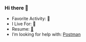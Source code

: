 ### Hi there 👋

- Favorite Activity: 🏀
- I Live For: 👑
- Resume: [🔗](https://www.linkedin.com/in/carlowahlstedt/)
- I’m looking for help with: [Postman](https://github.com/carlowahlstedt/NewmanPostman_VSTS_Task)

<!--
**carlowahlstedt/carlowahlstedt** is a ✨ _special_ ✨ repository because its `README.md` (this file) appears on your GitHub profile.

Here are some ideas to get you started:

- 🔭 I’m currently working on ...
- 🌱 I’m currently learning ...
- 👯 I’m looking to collaborate on ...
- 💬 Ask me about ...
-->
